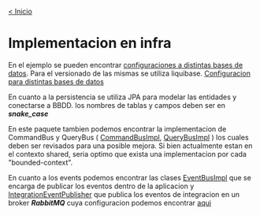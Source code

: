[< Inicio](../README.md)
# Implementacion en infra

En el ejemplo se pueden encontrar 
[configuraciones a distintas bases de datos](../src/main/java/com/example/demo/shared/infra/config/db).
Para el versionado de las mismas se utiliza liquibase. 
[Configuracion para distintas bases de datos](../src/main/java/com/example/demo/shared/infra/config/db/LiquibaseConfig.java)

En cuanto a la persistencia se utiliza JPA para modelar las entidades y conectarse a BBDD.
los nombres de tablas y campos deben ser en ***snake_case***

En este paquete tambien podemos encontrar la implementacion de CommandBus y QueryBus
(
[CommandBusImpl](../src/main/java/com/example/demo/shared/infra/CommandBusImpl.java),
[QueryBusImpl](../src/main/java/com/example/demo/shared/infra/QueryBusImpl.java)
) los cuales deben ser revisados para una posible mejora.
Si bien actualmente estan en el contexto shared, 
seria optimo que exista una implementacion por cada "bounded-context".

En cuanto a los events podemos encontrar las clases 
[EventBusImpl](../src/main/java/com/example/demo/shared/infra/EventBusImpl.java)
que se encarga de publicar los eventos dentro de la aplicacion
y
[IntegrationEventPublisher](../src/main/java/com/example/demo/shared/infra/IntegrationEventPublisher.java)
que publica los eventos de integracion en un broker ***RabbitMQ*** cuya configuracion podemos encontrar 
[aqui](../src/main/java/com/example/demo/shared/infra/config/amqp)
